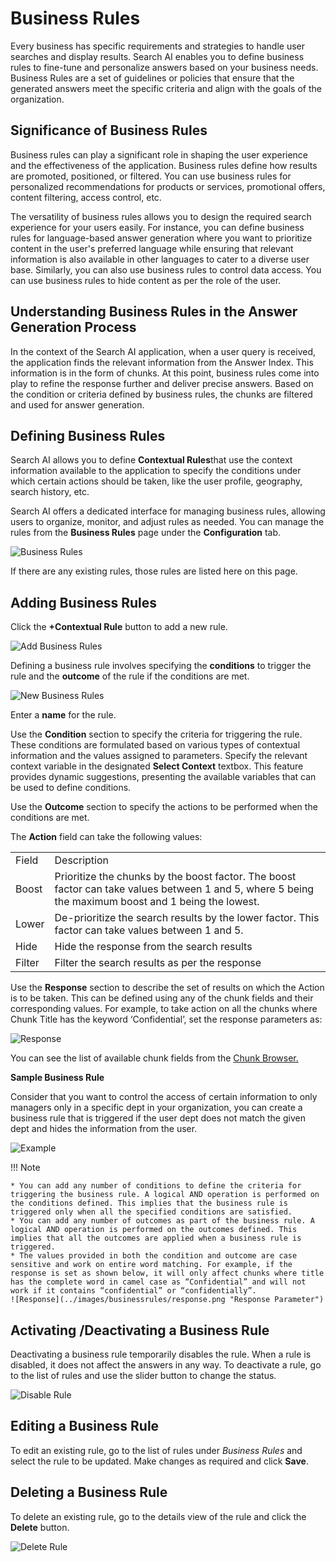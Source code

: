 
# Business Rules

Every business has specific requirements and strategies to handle user searches and display results. Search AI enables you to define business rules to fine-tune and personalize answers based on your business needs. Business Rules are a set of guidelines or policies that ensure that the generated answers meet the specific criteria and align with the goals of the organization.


## Significance of Business Rules

Business rules can play a significant role in shaping the user experience and the effectiveness of the application. Business rules define how results are promoted, positioned, or filtered. You can use business rules for personalized recommendations for products or services, promotional offers, content filtering, access control, etc.  

The versatility of business rules allows you to design the required search experience for your users easily. For instance, you can define business rules for language-based answer generation where you want to prioritize content in the user's preferred language while ensuring that relevant information is also available in other languages to cater to a diverse user base. Similarly, you can also use business rules to control data access. You can use business rules to hide content as per the role of the user.  


## Understanding Business Rules in the Answer Generation Process

In the context of the Search AI application, when a user query is received, the application finds the relevant information from the Answer Index. This information is in the form of chunks. At this point, business rules come into play to refine the response further and deliver precise answers. Based on the condition or criteria defined by business rules, the chunks are filtered and used for answer generation. 


## Defining Business Rules

Search AI allows you to define **Contextual Rules**that use the context information available to the application to specify the conditions under which certain actions should be taken, like the user profile, geography, search history, etc. 

Search AI offers a dedicated interface for managing business rules, allowing users to organize, monitor, and adjust rules as needed. You can manage the rules from the **Business Rules** page under the **Configuration** tab. 


![Business Rules](../images/businessrules/home.png "business rules")


If there are any existing rules, those rules are listed here on this page. 

## Adding Business Rules

Click the **+Contextual Rule** button to add a new rule. 

![Add Business Rules](../images/businessrules/add-rule.png "Add business rules")


Defining a business rule involves specifying the **conditions** to trigger the rule and the **outcome** of the rule if the conditions are met.

![New Business Rules](../images/businessrules/new-rule.png "New business rules")

Enter a **name** for the rule. 


Use the **Condition** section to specify the criteria for triggering the rule. These conditions are formulated based on various types of contextual information and the values assigned to parameters. Specify the relevant context variable in the designated **Select Context** textbox. This feature provides dynamic suggestions, presenting the available variables that can be used to define conditions.

Use the **Outcome** section to specify the actions to be performed when the conditions are met. 

The **Action** field can take the following values:


<table>
  <tr>
   <td>Field
   </td>
   <td>Description
   </td>
  </tr>
  <tr>
   <td>Boost
   </td>
   <td>Prioritize the chunks by the boost factor. The boost factor can take values between 1 and 5, where 5 being the maximum boost and 1 being the lowest.
   </td>
  </tr>
  <tr>
   <td>Lower 
   </td>
   <td>De-prioritize the search results by the lower factor. This factor can take values between 1 and 5. 
   </td>
  </tr>
  <tr>
   <td>Hide
   </td>
   <td>Hide the response from the search results
   </td>
  </tr>
  <tr>
   <td>Filter
   </td>
   <td>Filter the search results as per the response 
   </td>
  </tr>
</table>


Use the **Response** section to describe the set of results on which the Action is to be taken. This can be defined using any of the chunk fields and their corresponding values. For example, to take action on all the chunks where Chunk Title has the keyword ‘Confidential’, set the response parameters as: 

![Response](../images/businessrules/response.png "Response Parameter")


You can see the list of available chunk fields from the [Chunk Browser.](/xo/searchai/chunk-browser/#view-chunk-details) 

**Sample Business Rule**

Consider that you want to control the access of certain information to only managers only in a specific dept in your organization, you can create a business rule that is triggered if the user dept does not match the given dept and hides the information from the user. 




![Example](../images/businessrules/add-rule-example.png "Sample Business Rule")


!!! Note

    * You can add any number of conditions to define the criteria for triggering the business rule. A logical AND operation is performed on the conditions defined. This implies that the business rule is triggered only when all the specified conditions are satisfied. 
    * You can add any number of outcomes as part of the business rule. A logical AND operation is performed on the outcomes defined. This implies that all the outcomes are applied when a business rule is triggered. 
    * The values provided in both the condition and outcome are case sensitive and work on entire word matching. For example, if the response is set as shown below, it will only affect chunks where title has the complete word in camel case as “Confidential” and will not work if it contains “confidential” or “confidentially”.
    ![Response](../images/businessrules/response.png "Response Parameter")


## Activating /Deactivating a Business Rule

Deactivating a business rule temporarily disables the rule. When a rule is disabled, it does not affect the answers in any way. To deactivate a rule, go to the list of rules and use the slider button to change the status. 

![Disable Rule](../images/businessrules/disable-rule.png "Disable Rule")



## Editing a Business Rule

To edit an existing rule, go to the list of rules under _Business Rules_ and select the rule to be updated. Make changes as required and click **Save**.


## Deleting a Business Rule

To delete an existing rule, go to the details view of the rule and click the **Delete** button. 


![Delete Rule](../images/businessrules/delete-rule.png "Delete Rule")
